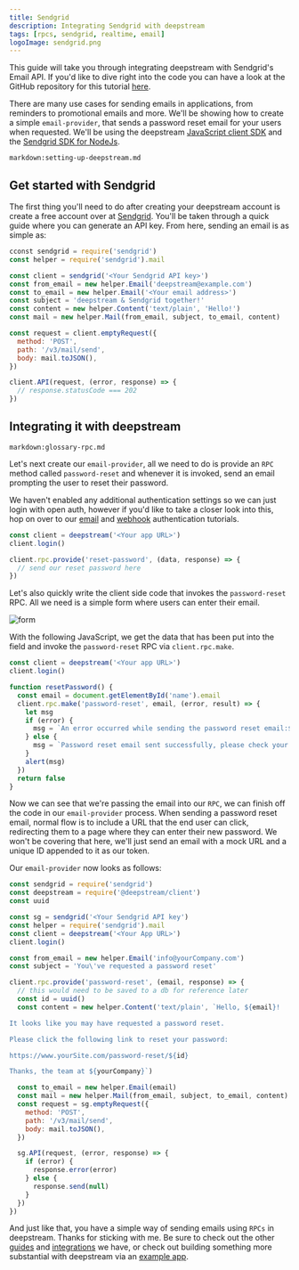 ```yaml
---
title: Sendgrid
description: Integrating Sendgrid with deepstream
tags: [rpcs, sendgrid, realtime, email]
logoImage: sendgrid.png
---
```

This guide will take you through integrating deepstream with Sendgrid's Email API. If you'd like to dive right into the code you can have a look at the GitHub repository for this tutorial [here](https://github.com/deepstreamIO/demos-js/tree/master/integration/sendgrid).

There are many use cases for sending emails in applications, from reminders to promotional emails and more. We'll be showing how to create a simple `email-provider`, that sends a password reset email for your users when requested. We'll be using the deepstream [JavaScript client SDK](/docs/client-js/client/) and the [Sendgrid SDK for NodeJs](https://github.com/sendgrid/sendgrid-nodejs).

`markdown:setting-up-deepstream.md`

## Get started with Sendgrid

The first thing you'll need to do after creating your deepstream account is create a free account over at [Sendgrid](https://www.sendgrid.com/). You'll be taken through a quick guide where you can generate an API key. From here, sending an email is as simple as:

```javascript
cconst sendgrid = require('sendgrid')
const helper = require('sendgrid').mail

const client = sendgrid('<Your Sendgrid API key>')
const from_email = new helper.Email('deepstream@example.com')
const to_email = new helper.Email('<Your email address>')
const subject = 'deepstream & Sendgrid together!'
const content = new helper.Content('text/plain', 'Hello!')
const mail = new helper.Mail(from_email, subject, to_email, content)

const request = client.emptyRequest({
  method: 'POST',
  path: '/v3/mail/send',
  body: mail.toJSON(),
})

client.API(request, (error, response) => {
  // response.statusCode === 202
})
```

## Integrating it with deepstream

`markdown:glossary-rpc.md`


Let's next create our `email-provider`, all we need to do is provide an `RPC` method called `password-reset` and whenever it is invoked, send an email prompting the user to reset their password.

We haven't enabled any additional authentication settings so we can just login with open auth, however if you'd like to take a closer look into this, hop on over to our [email](/tutorials/guides/email-auth) and [webhook](/tutorials/guides/http-webhook-auth) authentication tutorials.

```javascript
const client = deepstream('<Your app URL>')
client.login()

client.rpc.provide('reset-password', (data, response) => {
  // send our reset password here
})
```

Let's also quickly write the client side code that invokes the `password-reset` RPC. All we need is a simple form where users can enter their email.

![form](form.png)

With the following JavaScript, we get the data that has been put into the field and invoke the `password-reset` RPC via `client.rpc.make`.

```javascript
const client = deepstream('<Your app URL>')
client.login()

function resetPassword() {
  const email = document.getElementById('name').email
  client.rpc.make('password-reset', email, (error, result) => {
    let msg
    if (error) {
      msg = `An error occurred while sending the password reset email:${error}`
    } else {
      msg = `Password reset email sent successfully, please check your inbox`
    }
    alert(msg)
  })
  return false
}
```

Now we can see that we're passing the email into our `RPC`, we can finish off the code in our `email-provider` process. When sending a password reset email, normal flow is to include a URL that the end user can click, redirecting them to a page where they can enter their new password. We won't be covering that here, we'll just send an email with a mock URL and a unique ID appended to it as our token.

Our `email-provider` now looks as follows:

```javascript
const sendgrid = require('sendgrid')
const deepstream = require('@deepstream/client')
const uuid

const sg = sendgrid('<Your Sendgrid API key')
const helper = require('sendgrid').mail
const client = deepstream('<Your App URL>')
client.login()

const from_email = new helper.Email('info@yourCompany.com')
const subject = 'You\'ve requested a password reset'

client.rpc.provide('password-reset', (email, response) => {
  // this would need to be saved to a db for reference later
  const id = uuid()
  const content = new helper.Content('text/plain', `Hello, ${email}!

It looks like you may have requested a password reset.

Please click the following link to reset your password:

https://www.yourSite.com/password-reset/${id}

Thanks, the team at ${yourCompany}`)

  const to_email = new helper.Email(email)
  const mail = new helper.Mail(from_email, subject, to_email, content)
  const request = sg.emptyRequest({
    method: 'POST',
    path: '/v3/mail/send',
    body: mail.toJSON(),
  })

  sg.API(request, (error, response) => {
    if (error) {
      response.error(error)
    } else {
      response.send(null)
    }
  })
})
```

And just like that, you have a simple way of sending emails using `RPCs` in deepstream. Thanks for sticking with me. Be sure to check out the other [guides](/tutorials/#guides) and [integrations](/tutorials/#integrations) we have, or check out building something more substantial with deepstream via an [example app](/tutorials/#example-apps).
